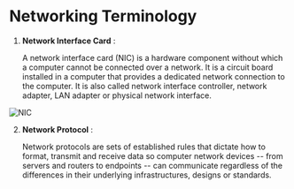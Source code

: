 # Networking Terminology

1. **Network Interface Card** :
   
   A network interface card (NIC) is a hardware component without which a computer cannot be connected over a network. 
   It is a circuit board installed in a computer that provides a dedicated network connection to the computer. 
   It is also called network interface controller, network adapter, LAN adapter or physical network interface.
    
 ![NIC](https://upload.wikimedia.org/wikipedia/commons/9/9e/Network_card.jpg)
 
2. **Network Protocol** :
   
   Network protocols are sets of established rules that dictate how to format, transmit and receive data 
   so computer network devices -- from servers and routers to endpoints -- can communicate regardless of 
   the differences in their underlying infrastructures, designs or standards.
